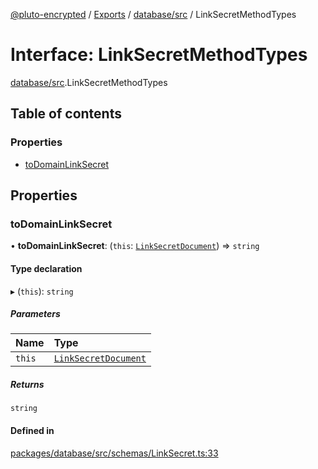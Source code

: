 [@pluto-encrypted](../README.md) / [Exports](../modules.md) / [database/src](../modules/database_src.md) / LinkSecretMethodTypes

# Interface: LinkSecretMethodTypes

[database/src](../modules/database_src.md).LinkSecretMethodTypes

## Table of contents

### Properties

- [toDomainLinkSecret](database_src.LinkSecretMethodTypes.md#todomainlinksecret)

## Properties

### toDomainLinkSecret

• **toDomainLinkSecret**: (`this`: [`LinkSecretDocument`](../modules/database_src.md#linksecretdocument)) => `string`

#### Type declaration

▸ (`this`): `string`

##### Parameters

| Name | Type |
| :------ | :------ |
| `this` | [`LinkSecretDocument`](../modules/database_src.md#linksecretdocument) |

##### Returns

`string`

#### Defined in

[packages/database/src/schemas/LinkSecret.ts:33](https://github.com/atala-community-projects/pluto-encrypted/blob/f75084b/packages/database/src/schemas/LinkSecret.ts#L33)
